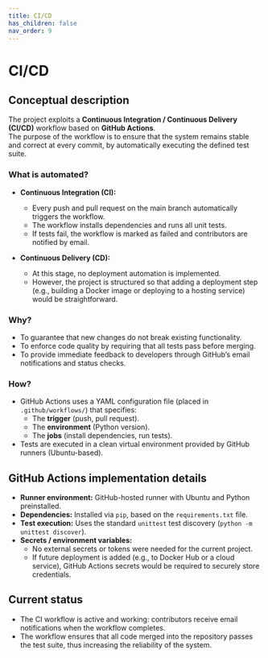 ```yaml
---
title: CI/CD
has_children: false
nav_order: 9
---
```


# CI/CD

## Conceptual description

The project exploits a **Continuous Integration / Continuous Delivery (CI/CD)** workflow based on **GitHub Actions**.  
The purpose of the workflow is to ensure that the system remains stable and correct at every commit, by automatically executing the defined test suite.  

### What is automated?
- **Continuous Integration (CI):**  
  - Every push and pull request on the main branch automatically triggers the workflow.  
  - The workflow installs dependencies and runs all unit tests.  
  - If tests fail, the workflow is marked as failed and contributors are notified by email.  

- **Continuous Delivery (CD):**  
  - At this stage, no deployment automation is implemented.  
  - However, the project is structured so that adding a deployment step (e.g., building a Docker image or deploying to a hosting service) would be straightforward.

### Why?
- To guarantee that new changes do not break existing functionality.  
- To enforce code quality by requiring that all tests pass before merging.  
- To provide immediate feedback to developers through GitHub’s email notifications and status checks.  

### How?
- GitHub Actions uses a YAML configuration file (placed in `.github/workflows/`) that specifies:  
  - The **trigger** (push, pull request).  
  - The **environment** (Python version).  
  - The **jobs** (install dependencies, run tests).  
- Tests are executed in a clean virtual environment provided by GitHub runners (Ubuntu-based).  

## GitHub Actions implementation details

- **Runner environment:** GitHub-hosted runner with Ubuntu and Python preinstalled.  
- **Dependencies:** Installed via `pip`, based on the `requirements.txt` file.  
- **Test execution:** Uses the standard `unittest` test discovery (`python -m unittest discover`).  
- **Secrets / environment variables:**  
  - No external secrets or tokens were needed for the current project.  
  - If future deployment is added (e.g., to Docker Hub or a cloud service), GitHub Actions secrets would be required to securely store credentials.  

## Current status

- The CI workflow is active and working: contributors receive email notifications when the workflow completes.  
- The workflow ensures that all code merged into the repository passes the test suite, thus increasing the reliability of the system.  
